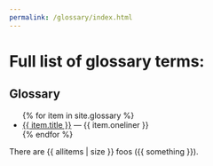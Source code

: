 ```yaml
---
permalink: /glossary/index.html
---
```


# Full list of glossary terms:

## Glossary

<ul>
{% for item in site.glossary %}
   <li><a href="{{ item.url }}">{{ item.title }}</a> — {{ item.oneliner }}</li>
{% endfor %}
</ul>

<!--

{% assign something = "something" %}

{% assign allitems = [] %}
{% for item in site.glossary %}
  {% assign allitems = allitems | push: "foo" %}
  {% assign something = "somethingelse" %}
{% endfor %}


-->

There are {{ allitems | size }} foos ({{ something }}).
